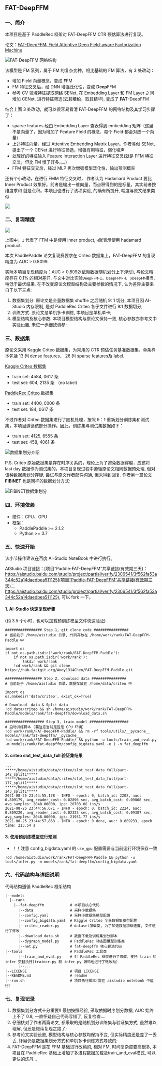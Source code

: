 ## FAT-DeepFFM

### 一、简介

本项目是基于 PaddleRec 框架对 FAT-DeepFFM CTR 预估算法进行复现。

论文：[FAT-DeepFFM: Field Attentive Deep Field-aware Factorization Machine](https://arxiv.org/abs/1905.06336)

![FAT-DeepFFM 网络结构](https://tva1.sinaimg.cn/large/008i3skNly1gtn0ys467uj610i0u0tc102.jpg)

该模型是 FM 系列，属于 FM 的复杂变种，相比基础的 FM 算法，有 3 处改动：
- 增加 Field 向量概念，变成 **F**FM 
- FM 特征交叉后，经 DNN 增强泛化性，变成 **Deep**FFM
- 参考 CV 领域特征提取网络 SENet, 在 Embedding Layer 和 FM Layer 之间增加 CENet, 进行特征筛选(去其糟粕，取其精华), 变成了 **FAT**-DeepFFM

结合上面 3 处改动，就可以很容易看清 FAT-DeepFFM 的网络结构及其学习步骤了：

- sparse features 经由 Embedding Layer 查表得到 embedding 矩阵（这里不是向量了，因为增加了 Feature Field 的概念，每个 Field 都会对应一个向量）
- 上述特征向量，经过 Attentive Embedding Matrix Layer。作者类似 SENet, 提出了一个 CENet 进行特征筛选，增强有用特征，弱化噪声
- 处理好的特征输入 Feature Interaction Layer 进行特征交叉(就是 FFM 特征交叉，但比 FM 慢了好多。。。)
- FFM 特征交叉后，经过 MLP 再次增强模型泛化性，输出预测概率

还有个小改动，在进行 FMM 特征交叉时， 作者认为 Hadamard Product 要比 Inner Product 效果好。前者是输出一维向量，而点积得到的是标量，其实前者按维度求和
就是点积。本项目也进行了该项实验, 的确有所提升, 幅度与原文结果类似.

![](https://tva1.sinaimg.cn/large/008i3skNly1gtn1f69hlej61dy0a8gn402.jpg)

### 二、复现精度

![](https://tva1.sinaimg.cn/large/008i3skNly1gtn1istjtfj611p0u0n4102.jpg)

上图中，`I` 代表了 FFM 中是使用 inner product, `H`就表示使用 hadamard product.

本次 PaddlePaddle 论文复现赛要求在 Criteo 数据集上，FAT-DeepFFM 的复现精度为 AUC > 0.8099. 

实际本项目复现精度为：AUC > 0.8092(依赖数据随机划分上下浮动), 与论文精度存在 0.1% 的相对差异. 与文中对比实验`DeepFFM-I`、`DeepFFM-H`、`xDeepFM`相当, 稍低于最优结果.
在不改变原论文模型结构及主要参数的情况下, 认为差异主要来自于以下三点:

1. 数据集划分. 原论文是全量数据集 shuffle 之后随机 9: 1 切分, 本项目因 AI-Studio 内存限制, 是对 PaddleRec Criteo 各子文件进行 9:1 数据切分;
2. 训练方式. 原论文是单机多卡训练, 本项目是单机单卡;
3. 模型结构及核心参数. 本项目模型结构与原论文保持一致, 核心参数亦参考文中实验设置, 未进一步细致调参;


### 三、数据集

原论文采用 Kaggle Criteo 数据集，为常用的 CTR 预估任务基准数据集。单条样本包括 13 列 dense features、 26 列 sparse features及 label.

[Kaggle Criteo 数据集](https://www.kaggle.com/c/criteo-display-ad-challenge)
- train set: 4584, 0617 条
- test set:   604, 2135 条 （no label)

[PaddleRec Criteo 数据集](https://github.com/PaddlePaddle/PaddleRec/blob/release/2.1.0/datasets/criteo/run.sh)
- train set: 4400, 0000 条
- test set:   184, 0617 条

不过作者对 Criteo 数据集进行了随机处理，按照 9：1 重新划分训练集和测试集，本项目遵循该部分操作。因此，训练集与测试集数据如下：
- train set: 4125, 6555 条
- test set:   458, 4061 条

![数据集划分介绍](https://tva1.sinaimg.cn/large/008i3skNly1gtn1wdgt6rj616a0c042g02.jpg)

P.S. Criteo 原始数据集是存在时序关系的，理论上为了避免数据穿越，应该将 last day 数据作为测试集的。本项目复现过程中遵循原论文相同数据预处理,
但对该种数据集划分存疑, 尝试与原文作者邮件沟通, 但未得到回复. 作者另一篇论文 **FiBiNET** 也是同样的数据划分方式:

![FiBiNET数据集划分](https://tva1.sinaimg.cn/large/008i3skNly1gttbp02danj61180dyjve02.jpg)


### 四、环境依赖
- 硬件：CPU、GPU
- 框架：
  - PaddlePaddle >= 2.1.2
  - Python >= 3.7

### 五、快速开始

该小节操作建议在百度 AI-Studio NoteBook 中进行执行。

AIStudio 项目链接：[项目“Paddle-FAT-DeepFFM”共享链接(有效期三天)：https://aistudio.baidu.com/studio/project/partial/verify/2306541/3f562fa53a344c52a14daedbea511125](项目“Paddle-FAT-DeepFFM”共享链接(有效期三天)：https://aistudio.baidu.com/studio/project/partial/verify/2306541/3f562fa53a344c52a14daedbea511125), 可以 fork 一下。

#### 1. AI-Studio 快速复现步骤
(约 3.5 个小时，也可以加载预训练模型文件快速验证)

```
################# Step 1, git clone code ################
# 当前处于 /home/aistudio 目录, 代码存放在 /home/work/rank/FAT-DeepFFM-Paddle 中

import os
if not os.path.isdir('work/rank/FAT-DeepFFM-Paddle'):
    if not os.path.isdir('work/rank'):
        !mkdir work/rank
    !cd work/rank && git clone https://hub.fastgit.org/Andy1314Chen/FAT-DeepFFM-Paddle.git

################# Step 2, download data ################
# 当前处于 /home/aistudio 目录，数据存放在 /home/data/criteo 中

import os
os.makedir('data/criteo', exist_ok=True)

# Download  data & Split data
!cd data/criteo && sh /home/aistudio/work/rank/FAT-DeepFFM-Paddle/models/rank/fat-deepffm/download_data.sh

################## Step 3, train model ##################
# 启动训练脚本 (需注意当前是否是 GPU 环境）
!cd work/rank/FAT-DeepFFM-Paddle/ && rm -rf tools/utils/__pycache__ models/rank/fat-deepffm/__pycache__
!cd work/rank/FAT-DeepFFM-Paddle/ && python -u tools/train_and_eval.py -m models/rank/fat-deepffm/config_bigdata.yaml -e 1 -n fat_deepffm

```

#### 2. criteo slot_test_data_full 验证集结果
```
...
*****/home/aistudio/data/criteo/slot_test_data_full/part-142_split1*****
*****/home/aistudio/data/criteo/slot_test_data_full/part-177_split1*****
*****/home/aistudio/data/criteo/slot_test_data_full/part-143_split1*****
2021-08-25 23:44:55,178 - INFO - epoch: 0, batch_id: 2208, auc: 0.809179, avg_reader_cost: 0.02896 sec, avg_batch_cost: 0.09868 sec, avg_samples: 2048.00000, ips: 20703.08 ins/s
2021-08-25 23:44:56,671 - INFO - epoch: 0, batch_id: 2224, auc: 0.809220, avg_reader_cost: 0.02323 sec, avg_batch_cost: 0.09307 sec, avg_samples: 2048.00000, ips: 21951.77 ins/s
2021-08-25 23:44:57,863 - INFO - epoch: 0 done, auc: 0.809233, epoch time: 213.54 s
```

#### 3. 使用预训练模型进行预测
- ！！注意 config_bigdata.yaml 的 `use_gpu` 配置需要与当前运行环境保存一致 
```
!cd /home/aistudio/work/rank/FAT-DeepFFM-Paddle && python -u tools/infer.py -m models/rank/fat-deepffm/config_bigdata.yaml
```

### 六、代码结构与详细说明

代码结构遵循 PaddleRec 框架结构
```
|--models
  |--rank
    |--fat-deepffm            # 本项目核心代码
      |--data                 # 采样小数据集
      |--config.yaml          # 采样小数据集模型配置
      |--config_bigdata.yaml  # Kaggle Criteo 全量数据集模型配置
      |--criteo_reader.py     # dataset加载类, 为了加速数据加载速度, 文件进行了修改         
      |--download_data.sh     # 数据下载及训练集划分脚本  
      |--dygraph_model.py     # PaddleRec 动态图模型训练类
      |--net.py               # fat-deepffm 核心算法代码
|--tools                      # PaddleRec 工具类
      |--train_and_eval.py    # 对 PaddleRec 框架进行了修改，支持 train 和 infer 交替执行(trainer.py 和 infer.py 源码也进行了微改动）
      |--...
|--LICENSE                    # 项目 LICENSE
|--README.md                  # readme
|--run.sh                     # 项目执行脚本(需在 aistudio notebook 中运行)
```

### 七、复现记录
1. 数据集划分方式十分重要!! 最初按照经验, 采取依据时序划分数据, AUC 始终上不了 0.8, 一直怀疑自己代码写错了, 反复检查....
2. 仔细核对了作者两篇论文, 都采取的是随机划分训练集与验证集方式, 虽然难以理解, 但还是继续复现之路了;
3. 参考论文实验设置, 模型结构与核心参数均保持不变, 但实际精度还是差了一丢丢, 怀疑仍是数据集划分方式和单机多卡训练方式导致的;
4. FAT-DeepFFM 是在 FFM 基础进行改动的, 相对 FM, 时间复杂度要高很多, 本项目在 PaddleRec 基础上增加了多进程数据加载及train_and_eval模式, 可以更快的炼丹...




